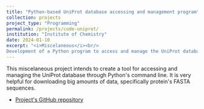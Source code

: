 ```yaml
---
title: "Python-based UniProt database accessing and management program"
collection: projects
project_type: "Programming"
permalink: /projects/code-uniprot/ 
institution: "Institute of Chemistry"
date: 2024-01-10
excerpt: "<i>Miscelaneous</i><br/>
Development of a Python program to access and manage the UniProt database usign its basic features through command line."
---
```


This miscelaneous project intends to create a tool for accessing and managing the UniProt database through Python's command line. It is very helpful for downloading big amounts of data, specifically protein's FASTA sequences. 

- [Project's GitHub repository](https://github.com/BernardoChomboAlvarez/qPCR-Analysis.git)
